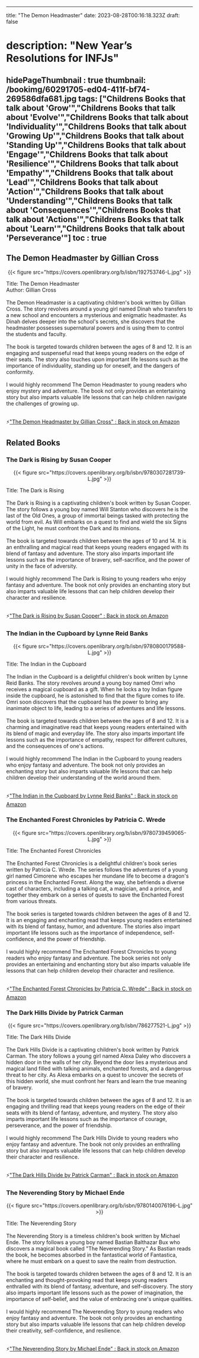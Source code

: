 
---
title: "The Demon Headmaster"
date: 2023-08-28T00:16:18.323Z
draft: false
# description: "New Year’s Resolutions for INFJs"
hidePageThumbnail : true
thumbnail: /bookimg/60291705-ed04-411f-bf74-269586dfa681.jpg
tags: ["Childrens Books that talk about 'Grow'","Childrens Books that talk about 'Evolve'","Childrens Books that talk about 'Individuality'","Childrens Books that talk about 'Growing Up'","Childrens Books that talk about 'Standing Up'","Childrens Books that talk about 'Engage'","Childrens Books that talk about 'Resilience'","Childrens Books that talk about 'Empathy'","Childrens Books that talk about 'Lead'","Childrens Books that talk about 'Action'","Childrens Books that talk about 'Understanding'","Childrens Books that talk about 'Consequences'","Childrens Books that talk about 'Actions'","Childrens Books that talk about 'Learn'","Childrens Books that talk about 'Perseverance'"]
toc : true
---
## The Demon Headmaster by Gillian Cross

<center>
{{< figure src="https://covers.openlibrary.org/b/isbn/192753746-L.jpg" >}}
</center>

Title: The Demon Headmaster</br>
Author: Gillian Cross</br></br>
The Demon Headmaster is a captivating children's book written by Gillian Cross. The story revolves around a young girl named Dinah who transfers to a new school and encounters a mysterious and enigmatic headmaster. As Dinah delves deeper into the school's secrets, she discovers that the headmaster possesses supernatural powers and is using them to control the students and faculty.</br></br>
The book is targeted towards children between the ages of 8 and 12. It is an engaging and suspenseful read that keeps young readers on the edge of their seats. The story also touches upon important life lessons such as the importance of individuality, standing up for oneself, and the dangers of conformity.</br></br>
I would highly recommend The Demon Headmaster to young readers who enjoy mystery and adventure. The book not only provides an entertaining story but also imparts valuable life lessons that can help children navigate the challenges of growing up.</br></br>

<p>⚡<a id="aflink" href="https://www.amazon.com/gp/search?ie=UTF8&tag=klayu00-20&linkCode=ur2&linkId=6639bed89a8ad8dd2705e40644eb43d3&camp=1789&creative=9325&index=books&keywords=The Demon Headmaster by Gillian Cross" class="one" target="_blank" title='"The Demon Headmaster by Gillian Cross" : Back in stock on Amazon'>"The Demon Headmaster by Gillian Cross" : Back in stock on Amazon</a></p>

## Related Books
### The Dark is Rising by Susan Cooper
<center>
{{< figure src="https://covers.openlibrary.org/b/isbn/9780307281739-L.jpg" >}}
</center>

Title: The Dark is Rising</br></br>
The Dark is Rising is a captivating children's book written by Susan Cooper. The story follows a young boy named Will Stanton who discovers he is the last of the Old Ones, a group of immortal beings tasked with protecting the world from evil. As Will embarks on a quest to find and wield the six Signs of the Light, he must confront the Dark and its minions.</br></br>
The book is targeted towards children between the ages of 10 and 14. It is an enthralling and magical read that keeps young readers engaged with its blend of fantasy and adventure. The story also imparts important life lessons such as the importance of bravery, self-sacrifice, and the power of unity in the face of adversity.</br></br>
I would highly recommend The Dark is Rising to young readers who enjoy fantasy and adventure. The book not only provides an enchanting story but also imparts valuable life lessons that can help children develop their character and resilience.</br></br>

<p>⚡<a id="aflink" href="https://www.amazon.com/gp/search?ie=UTF8&tag=klayu00-20&linkCode=ur2&linkId=6639bed89a8ad8dd2705e40644eb43d3&camp=1789&creative=9325&index=books&keywords=The Dark is Rising by Susan Cooper" class="one" target="_blank" title='"The Dark is Rising by Susan Cooper" : Back in stock on Amazon'>"The Dark is Rising by Susan Cooper" : Back in stock on Amazon</a></p>

### The Indian in the Cupboard by Lynne Reid Banks
<center>
{{< figure src="https://covers.openlibrary.org/b/isbn/9780800179588-L.jpg" >}}
</center>

Title: The Indian in the Cupboard</br></br>
The Indian in the Cupboard is a delightful children's book written by Lynne Reid Banks. The story revolves around a young boy named Omri who receives a magical cupboard as a gift. When he locks a toy Indian figure inside the cupboard, he is astonished to find that the figure comes to life. Omri soon discovers that the cupboard has the power to bring any inanimate object to life, leading to a series of adventures and life lessons.</br></br>
The book is targeted towards children between the ages of 8 and 12. It is a charming and imaginative read that keeps young readers entertained with its blend of magic and everyday life. The story also imparts important life lessons such as the importance of empathy, respect for different cultures, and the consequences of one's actions.</br></br>
I would highly recommend The Indian in the Cupboard to young readers who enjoy fantasy and adventure. The book not only provides an enchanting story but also imparts valuable life lessons that can help children develop their understanding of the world around them.</br></br>

<p>⚡<a id="aflink" href="https://www.amazon.com/gp/search?ie=UTF8&tag=klayu00-20&linkCode=ur2&linkId=6639bed89a8ad8dd2705e40644eb43d3&camp=1789&creative=9325&index=books&keywords=The Indian in the Cupboard by Lynne Reid Banks" class="one" target="_blank" title='"The Indian in the Cupboard by Lynne Reid Banks" : Back in stock on Amazon'>"The Indian in the Cupboard by Lynne Reid Banks" : Back in stock on Amazon</a></p>

### The Enchanted Forest Chronicles by Patricia C. Wrede
<center>
{{< figure src="https://covers.openlibrary.org/b/isbn/9780739459065-L.jpg" >}}
</center>

Title: The Enchanted Forest Chronicles</br></br>
The Enchanted Forest Chronicles is a delightful children's book series written by Patricia C. Wrede. The series follows the adventures of a young girl named Cimorene who escapes her mundane life to become a dragon's princess in the Enchanted Forest. Along the way, she befriends a diverse cast of characters, including a talking cat, a magician, and a prince, and together they embark on a series of quests to save the Enchanted Forest from various threats.</br></br>
The book series is targeted towards children between the ages of 8 and 12. It is an engaging and enchanting read that keeps young readers entertained with its blend of fantasy, humor, and adventure. The stories also impart important life lessons such as the importance of independence, self-confidence, and the power of friendship.</br></br>
I would highly recommend The Enchanted Forest Chronicles to young readers who enjoy fantasy and adventure. The book series not only provides an entertaining and enchanting story but also imparts valuable life lessons that can help children develop their character and resilience.</br></br>

<p>⚡<a id="aflink" href="https://www.amazon.com/gp/search?ie=UTF8&tag=klayu00-20&linkCode=ur2&linkId=6639bed89a8ad8dd2705e40644eb43d3&camp=1789&creative=9325&index=books&keywords=The Enchanted Forest Chronicles by Patricia C. Wrede" class="one" target="_blank" title='"The Enchanted Forest Chronicles by Patricia C. Wrede" : Back in stock on Amazon'>"The Enchanted Forest Chronicles by Patricia C. Wrede" : Back in stock on Amazon</a></p>

### The Dark Hills Divide by Patrick Carman
<center>
{{< figure src="https://covers.openlibrary.org/b/isbn/786277521-L.jpg" >}}
</center>

Title: The Dark Hills Divide</br></br>
The Dark Hills Divide is a captivating children's book written by Patrick Carman. The story follows a young girl named Alexa Daley who discovers a hidden door in the walls of her city. Beyond the door lies a mysterious and magical land filled with talking animals, enchanted forests, and a dangerous threat to her city. As Alexa embarks on a quest to uncover the secrets of this hidden world, she must confront her fears and learn the true meaning of bravery.</br></br>
The book is targeted towards children between the ages of 8 and 12. It is an engaging and thrilling read that keeps young readers on the edge of their seats with its blend of fantasy, adventure, and mystery. The story also imparts important life lessons such as the importance of courage, perseverance, and the power of friendship.</br></br>
I would highly recommend The Dark Hills Divide to young readers who enjoy fantasy and adventure. The book not only provides an enthralling story but also imparts valuable life lessons that can help children develop their character and resilience.</br></br>

<p>⚡<a id="aflink" href="https://www.amazon.com/gp/search?ie=UTF8&tag=klayu00-20&linkCode=ur2&linkId=6639bed89a8ad8dd2705e40644eb43d3&camp=1789&creative=9325&index=books&keywords=The Dark Hills Divide by Patrick Carman" class="one" target="_blank" title='"The Dark Hills Divide by Patrick Carman" : Back in stock on Amazon'>"The Dark Hills Divide by Patrick Carman" : Back in stock on Amazon</a></p>

### The Neverending Story by Michael Ende
<center>
{{< figure src="https://covers.openlibrary.org/b/isbn/9780140076196-L.jpg" >}}
</center>

Title: The Neverending Story</br></br>
The Neverending Story is a timeless children's book written by Michael Ende. The story follows a young boy named Bastian Balthazar Bux who discovers a magical book called "The Neverending Story." As Bastian reads the book, he becomes absorbed in the fantastical world of Fantastica, where he must embark on a quest to save the realm from destruction.</br></br>
The book is targeted towards children between the ages of 8 and 12. It is an enchanting and thought-provoking read that keeps young readers enthralled with its blend of fantasy, adventure, and self-discovery. The story also imparts important life lessons such as the power of imagination, the importance of self-belief, and the value of embracing one's unique qualities.</br></br>
I would highly recommend The Neverending Story to young readers who enjoy fantasy and adventure. The book not only provides an enchanting story but also imparts valuable life lessons that can help children develop their creativity, self-confidence, and resilience.</br></br>

<p>⚡<a id="aflink" href="https://www.amazon.com/gp/search?ie=UTF8&tag=klayu00-20&linkCode=ur2&linkId=6639bed89a8ad8dd2705e40644eb43d3&camp=1789&creative=9325&index=books&keywords=The Neverending Story by Michael Ende" class="one" target="_blank" title='"The Neverending Story by Michael Ende" : Back in stock on Amazon'>"The Neverending Story by Michael Ende" : Back in stock on Amazon</a></p>
